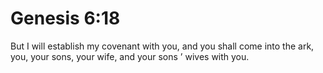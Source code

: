 # Genesis 6:18

But I will establish my covenant with you, and you shall come into the ark, you, your sons, your wife, and your sons ’ wives with you.
